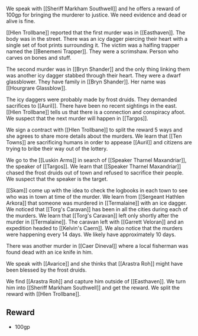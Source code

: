 We speak with [[Sheriff Markham Southwell]] and he offers a reward of 100gp for bringing the murderer to justice. We need evidence and dead or alive is fine. 

[[Hlen Trollbane]] reported that the first murder was in [[Easthaven]]. The body was in the street. There was an icy dagger piercing their heart with a single set of foot prints surrounding it. The victim was a halfing trapper named the [[Benemeni Trapper]]. They were a scrimshaw. Person who carves on bones and stuff.

The second murder was in [[Bryn Shander]] and the only thing linking them was another icy dagger stabbed through their heart. They were a dwarf glassblower. They have family in [[Bryn Shander]]. Her name was [[Hourgrare Glassblow]].

The icy daggers were probably made by frost druids. They demanded sacrifices to [[Auril]]. There have been no recent sightings in the east. [[Hlen Trollbane]] tells us that there is a connection and conspiracy afoot. We suspect that the next murder will happen in [[Targos]].

We sign a contract with [[Hlen Trollbane]] to split the reward 5 ways and she agrees to share more details about the murders. We learn that [[Ten Towns]] are sacrificing humans in order to appease [[Auril]] and citizens are trying to bribe their way out of the lottery.

We go to the [[Luskin Arms]] in search of [[Speaker Tharnel Maxandriar]], the speaker of [[Targos]]. We learn that [[Speaker Tharnel Maxandriar]] chased the frost druids out of town and refused to sacrifice their people. We suspect that the speaker is the target.

[[Skam]] come up with the idea to check the logbooks in each town to see who was in town at time of the murder. We learn from [[Sergeant Hathlen Arkora]] that someone was murdered in [[Termalaine]] with an ice dagger. We noticed that [[Torg's Caravan]] has been in all the cities during each of the murders. We learn that [[Torg's Caravan]] left only shortly after the murder in [[Termalaine]]. The caravan left with [[Garrett Veloran]] and an expedition headed to [[Kelvin's Caern]]. We also notice that the murders were happening every 14 days. We likely have approximately 10 days.

There was another murder in [[Caer Dineval]] where a local fisherman was found dead with an ice knife in him.

We speak with [[Avarice]] and she thinks that [[Arastra Roh]] might have been blessed by the frost druids.

We find [[Arastra Roh]] and capture him outside of [[Easthaven]].  We turn him into [[Sheriff Markham Southwell]] and get the reward. We split the reward with [[Hlen Trollbane]].
## Reward
- 100gp
